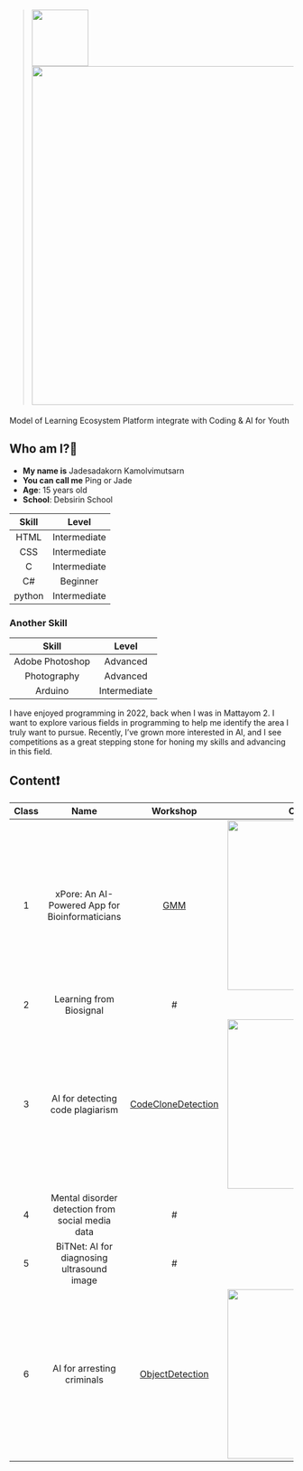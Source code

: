 > # <img src="https://github.com/user-attachments/assets/3c74ba02-76ee-4bba-901e-7de522a8bd32" width="100"/> <img src = "https://github.com/user-attachments/assets/051a5685-a42b-48f4-a8ec-5b5321cd46fb" width="600"/>
Model of Learning Ecosystem Platform integrate with Coding & AI for Youth

## Who am I?🧐
- **My name is**  Jadesadakorn Kamolvimutsarn
- **You can call me**  Ping or Jade
- **Age**: 15 years old
- **School**: Debsirin School

|      Skill      |     Level    |
|:---------------:|:------------:|
|       HTML      | Intermediate |
|       CSS       | Intermediate |
|        C        | Intermediate |
|        C#       |   Beginner   |
|      python     | Intermediate |

### Another Skill
|      Skill      |     Level    |
|:---------------:|:------------:|
| Adobe Photoshop |   Advanced   |
| Photography     |   Advanced   |
| Arduino         | Intermediate |

I have enjoyed programming in 2022, back when I was in Mattayom 2. I want to explore various fields in programming to help me identify the area I truly want to pursue. Recently, I’ve grown more interested in AI, and I see competitions as a great stepping stone for honing my skills and advancing in this field.

## Content❗
| Class |                       Name                       | Workshop | Certificate |
|:-----:|:------------------------------------------------:|:--------:|:-------:|
|   1   |  xPore: An AI-Powered App for Bioinformaticians  | [GMM](GMM.ipynb) |    <img src="(https://github.com/user-attachments/assets/3c74ba02-76ee-4bba-901e-7de522a8bd32)" width="300"/>    |
|   2   |              Learning from Biosignal             |     #                                                                              |    #    |
|   3   |         AI for detecting code plagiarism         | [CodeCloneDetection](PMU_B_CodingAI_CodeCloneDetection_Jadesadakorn.ipynb) | <img src="(https://github.com/user-attachments/assets/a3d9bed5-2989-443c-8c0c-e3eb2d0356fd)" width="300"/> |
|   4   | Mental disorder detection from social media data |     #    |    #    |
|   5   |    BiTNet: AI for diagnosing ultrasound image    |     #    |    #    |
|   6   |            AI for arresting criminals            | [ObjectDetection](Train_Yolov8_Object_Detection_on_Custom_Dataset_Jadesadakorn.ipynb)    |    <img src="(https://github.com/user-attachments/assets/accf5987-fc81-42e4-9b61-1df5291c323e)" width="300"/>    |



